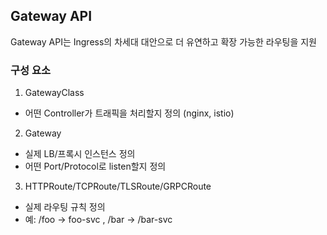 ## Gateway API 

Gateway API는 Ingress의 차세대 대안으로 더 유연하고 확장 가능한 라우팅을 지원

### 구성 요소
1. GatewayClass
- 어떤 Controller가 트래픽을 처리할지 정의 (nginx, istio)

2. Gateway
- 실제 LB/프록시 인스턴스 정의 
- 어떤 Port/Protocol로 listen할지 정의

3. HTTPRoute/TCPRoute/TLSRoute/GRPCRoute
- 실제 라우팅 규칙 정의 
- 예: /foo -> foo-svc , /bar -> /bar-svc
